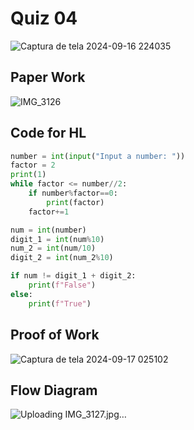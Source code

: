 # Quiz 04

![Captura de tela 2024-09-16 224035](https://github.com/user-attachments/assets/8ade851f-dd17-4f1b-bcd2-b36efce86629)


## Paper Work

![IMG_3126](https://github.com/user-attachments/assets/aee1e469-8eeb-4952-b9a1-e025dc174775)

## Code for HL

```py
number = int(input("Input a number: "))
factor = 2
print(1)
while factor <= number//2:
    if number%factor==0:
        print(factor)
    factor+=1

num = int(number)
digit_1 = int(num%10)
num_2 = int(num/10)
digit_2 = int(num_2%10)

if num != digit_1 + digit_2:
    print(f"False")
else:
    print(f"True")

```

## Proof of Work

![Captura de tela 2024-09-17 025102](https://github.com/user-attachments/assets/f65b4de6-6d67-4aa2-aa28-3fddee09f57b)


## Flow Diagram

![Uploading IMG_3127.jpg…]()

